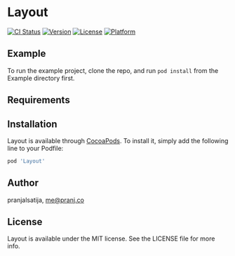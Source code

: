 # Layout

[![CI Status](https://img.shields.io/travis/pranjalsatija/Layout.svg?style=flat)](https://travis-ci.org/pranjalsatija/Layout)
[![Version](https://img.shields.io/cocoapods/v/Layout.svg?style=flat)](https://cocoapods.org/pods/Layout)
[![License](https://img.shields.io/cocoapods/l/Layout.svg?style=flat)](https://cocoapods.org/pods/Layout)
[![Platform](https://img.shields.io/cocoapods/p/Layout.svg?style=flat)](https://cocoapods.org/pods/Layout)

## Example

To run the example project, clone the repo, and run `pod install` from the Example directory first.

## Requirements

## Installation

Layout is available through [CocoaPods](https://cocoapods.org). To install
it, simply add the following line to your Podfile:

```ruby
pod 'Layout'
```

## Author

pranjalsatija, me@pranj.co

## License

Layout is available under the MIT license. See the LICENSE file for more info.
